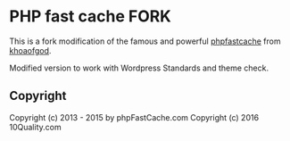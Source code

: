 # PHP fast cache FORK

This is a fork modification of the famous and powerful [phpfastcache](http://www.phpfastcache.com) from [khoaofgod](https://github.com/khoaofgod/phpfastcache).

Modified version to work with Wordpress Standards and theme check.

## Copyright

Copyright (c) 2013 - 2015 by phpFastCache.com
Copyright (c) 2016 10Quality.com